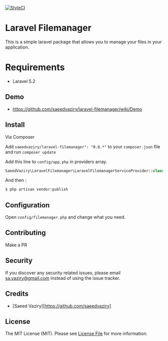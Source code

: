 [![StyleCI](https://github.styleci.io/repos/54067299/shield?branch=master)](https://github.styleci.io/repos/54067299)

# Laravel Filemanager

This is a simple laravel package that allows you to manage your files in your application.

# Requirements

- Laravel 5.2

## Demo

- https://github.com/saeedvaziry/laravel-filemanager/wiki/Demo

## Install

Via Composer

Add ``saeedvaziry/laravel-filemanager": "0.0.*"`` to your ``composer.json`` file and run ``composer update``

Add this line to ``config/app.php`` in providers array.

``` php
SaeedVaziry\LaravelFilemanager\LaravelFilemanagerServiceProvider::class,
```

And then :

``` bash
$ php artisan vendor:publish
```

## Configuration

Open ``config/filemanager.php`` and change what you need.

## Contributing

Make a PR

## Security

If you discover any security related issues, please email sa.vaziry@gmail.com instead of using the issue tracker.

## Credits

- [Saeed Vaziry][https://github.com/saeedvaziry]

## License

The MIT License (MIT). Please see [License File](LICENSE.md) for more information.

